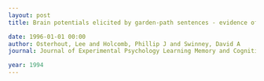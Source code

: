 ```yaml
---
layout: post
title: Brain potentials elicited by garden-path sentences - evidence of the application of verb information during parsing

date: 1996-01-01 00:00
author: Osterhout, Lee and Holcomb, Phillip J and Swinney, David A
journal: Journal of Experimental Psychology Learning Memory and Cognition

year: 1994
---
```



